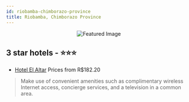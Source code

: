 ```yaml
---
id: riobamba-chimborazo-province
title: Riobamba, Chimborazo Province
---
```


<center><img src="https://i.travelapi.com/hotels/19000000/18340000/18334900/18334871/85c2d2b0_z.jpg" alt="Featured Image" /></center>


##  3 star hotels - ⭐️⭐️⭐️

-    [Hotel El Altar](https://us.hurb.com/hotels/riobamba/hotel-el-altar-JNP-JP220110?cmp=18055) Prices from R$182.20
   > Make use of convenient amenities such as complimentary wireless Internet access, concierge services, and a television in a common area.

